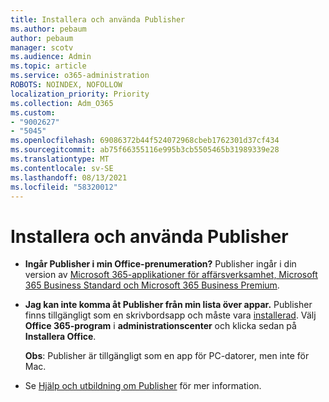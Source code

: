 ```yaml
---
title: Installera och använda Publisher
ms.author: pebaum
author: pebaum
manager: scotv
ms.audience: Admin
ms.topic: article
ms.service: o365-administration
ROBOTS: NOINDEX, NOFOLLOW
localization_priority: Priority
ms.collection: Adm_O365
ms.custom:
- "9002627"
- "5045"
ms.openlocfilehash: 69086372b44f524072968cbeb1762301d37cf434
ms.sourcegitcommit: ab75f66355116e995b3cb5505465b31989339e28
ms.translationtype: MT
ms.contentlocale: sv-SE
ms.lasthandoff: 08/13/2021
ms.locfileid: "58320012"
---
```

# <a name="install-and-use-publisher"></a>Installera och använda Publisher

- **Ingår Publisher i min Office-prenumeration?** Publisher ingår i din version av [Microsoft 365-applikationer för affärsverksamhet, Microsoft 365 Business Standard och Microsoft 365 Business Premium](https://products.office.com/compare-all-microsoft-office-products?activetab=tab:primaryr2).
- **Jag kan inte komma åt Publisher från min lista över appar.**  Publisher finns tillgängligt som en skrivbordsapp och måste vara [installerad](https://support.office.com/article/Install-Office-apps-from-Office-365-dcf2d841-dac7-455b-9a77-fc8f7ee92702). Välj **Office 365-program** i **administrationscenter** och klicka sedan på **Installera Office**. 

    **Obs**: Publisher är tillgängligt som en app för PC-datorer, men inte för Mac.
- Se [Hjälp och utbildning om Publisher](https://support.office.com/publisher) för mer information.
